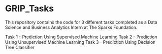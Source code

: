 # GRIP_Tasks
This repository contains the code for 3 different tasks completed as a Data Science and Business Analytics Intern at The Sparks Foundation.

Task 1 - Prediction Using Supervised Machine Learning
Task 2 - Prediction Using Unsupervised Machine Learning
Task 3 - Prediction Using Decision Tree Classifier
